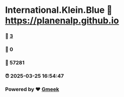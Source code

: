 # International.Klein.Blue :link: https://planenalp.github.io 
### :page_facing_up: [3](https://planenalp.github.io/tag.html) 
### :speech_balloon: 0 
### :hibiscus: 57281 
### :alarm_clock: 2025-03-25 16:54:47 
### Powered by :heart: [Gmeek](https://github.com/Meekdai/Gmeek)
